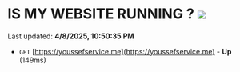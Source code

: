 # IS MY WEBSITE RUNNING ? [![](https://img.shields.io/static/v1?label=Sponsor&message=%E2%9D%A4&logo=GitHub&color=%23fe8e86)](https://github.com/sponsors/Youssef-Lehmam)

Last updated: **4/8/2025, 10:50:35 PM**

- `GET` [https://youssefservice.me](https://youssefservice.me) - **Up** (149ms)
